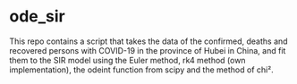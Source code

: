 # ode_sir

This repo contains a script that takes the data of the confirmed, deaths and recovered persons with COVID-19 in the province of Hubei in China, and fit them to the SIR model using the Euler method, rk4 method (own implementation), the odeint function from scipy and the method of chi². 

